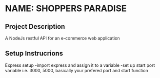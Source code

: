# NAME: SHOPPERS PARADISE

## Project Description
A NodeJs restful API for an e-commerce web application

## Setup Instrucrions
  Express setup
    -import express and assign it to a variable
    -set up start port variable i.e. 3000, 5000, basically your prefered port and start function



